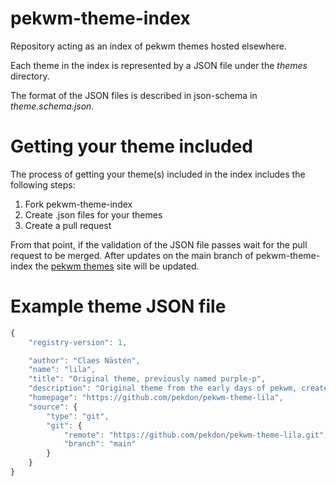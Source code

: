 # pekwm-theme-index
Repository acting as an index of pekwm themes hosted elsewhere.

Each theme in the index is represented by a JSON file under the
_themes_ directory.

The format of the JSON files is described in json-schema in
_theme.schema.json_.

# Getting your theme included

The process of getting your theme(s) included in the index includes
the following steps:

1. Fork pekwm-theme-index
2. Create .json files for your themes
3. Create a pull request

From that point, if the validation of the JSON file passes wait for
the pull request to be merged. After updates on the main branch of
pekwm-theme-index the [pekwm themes](https://www.pekwm.se/themes/)
site will be updated.

# Example theme JSON file

```javascript
{
    "registry-version": 1,

    "author": "Claes Nästén",
    "name": "lila",
    "title": "Original theme, previously named purple-p",
    "description": "Original theme from the early days of pekwm, created on Solaris",
    "homepage": "https://github.com/pekdon/pekwm-theme-lila",
    "source": {
        "type": "git",
        "git": {
            "remote": "https://github.com/pekdon/pekwm-theme-lila.git",
            "branch": "main"
        }
    }
}
```
